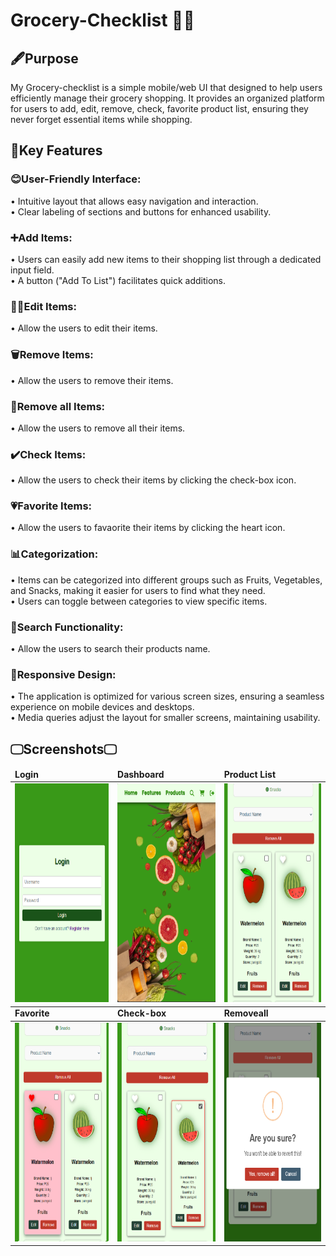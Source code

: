 # Grocery-Checklist 🛒🧾


<h2>🖋️Purpose</h2>
<p>My Grocery-checklist is a simple mobile/web UI that designed to help users efficiently manage their grocery shopping. It provides an organized platform for users to add, edit, remove, check, favorite product list, ensuring they never forget essential items while shopping.</p>

<h2>🔑Key Features</h2>

<h3>😊User-Friendly Interface:</h3>
<p>• Intuitive layout that allows easy navigation and interaction.<br>
• Clear labeling of sections and buttons for enhanced usability.</p>

<h3>➕Add Items:</h3>
<p>• Users can easily add new items to their shopping list through a dedicated input field.<br>
• A button ("Add To List") facilitates quick additions.</p>

<h3>✍🏼Edit Items:</h3>
<p>• Allow the users to edit their items.</p>

<h3>🗑️Remove Items:</h3>
<p>• Allow the users to remove their items.</p>

<h3>🚮Remove all Items:</h3>
<p>• Allow the users to remove all their items.</p>

<h3>✔️Check Items:</h3>
<p>• Allow the users to check their items by clicking the check-box icon.</p>

<h3>💗Favorite Items:</h3>
<p>• Allow the users to favaorite their items by clicking the heart icon.</p>

<h3>📊Categorization:</h3>
<p>• Items can be categorized into different groups such as Fruits, Vegetables, and Snacks, making it easier for users to find what they need.<br>
• Users can toggle between categories to view specific items.</p>

<h3>🔎Search Functionality:</h3>
<p>• Allow the users to search their products name.</p>

<h3>📱Responsive Design:</h3>
<p>• The application is optimized for various screen sizes, ensuring a seamless experience on mobile devices and desktops.<br>
• Media queries adjust the layout for smaller screens, maintaining usability.</p>

<h2>🖵Screenshots🖵</h2>
<table>
	<thead>
		<td>
			<b> Login </b>
		</td>
		<td>
			<b> Dashboard </b>
		</td>
                <td>
			<b> Product List </b>
		</td>
	</thead>
	<tr>
		<td>
			<img src= "login.png" height=350 width=200>
		</td>
		<td>
			<img src= "landingpage.png" height=350 width=200>
		</td>
                <td>
			<img src= "product-list.png" height=350 width=200>
		</td>
	</tr>
	<thead>
		<td>
			<b> Favorite </b>
		</td>
		<td>
			<b>Check-box </b>
		</td>
                <td>
			<b> Removeall </b>
		</td>
	</thead>
	<tr>
		<td>
			<img src= "favorite.png" height=350 width=200>
		</td>
		<td>
			<img src= "check.png" height=350 width=200>
		</td>
                <td>
			<img src= "removeall.png" height=350 width=200>
		</td>
	</tr>	
</table>
